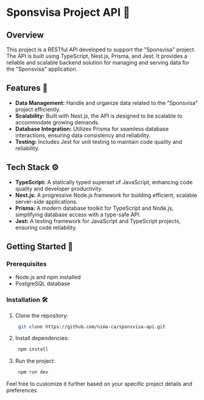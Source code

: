 # Sponsvisa Project API 🚀

## Overview

This project is a RESTful API developed to support the "Sponsvisa" project. The API is built using TypeScript, Nest.js, Prisma, and Jest. It provides a reliable and scalable backend solution for managing and serving data for the "Sponsvisa" application.

## Features 🌟

- **Data Management:** Handle and organize data related to the "Sponsvisa" project efficiently.
- **Scalability:** Built with Nest.js, the API is designed to be scalable to accommodate growing demands.
- **Database Integration:** Utilizes Prisma for seamless database interactions, ensuring data consistency and reliability.
- **Testing:** Includes Jest for unit testing to maintain code quality and reliability.

## Tech Stack ⚙️

- **TypeScript:** A statically typed superset of JavaScript, enhancing code quality and developer productivity.
- **Nest.js:** A progressive Node.js framework for building efficient, scalable server-side applications.
- **Prisma:** A modern database toolkit for TypeScript and Node.js, simplifying database access with a type-safe API.
- **Jest:** A testing framework for JavaScript and TypeScript projects, ensuring code reliability.

## Getting Started 🏁

### Prerequisites

- Node.js and npm installed
- PostgreSQL database

### Installation 🛠️

1. Clone the repository:

   ```bash
    git clone https://github.com/nima-ca/sponsvisa-api.git
   ```
   
2. Install dependencies:

   ```bash
    npm install
   ```

3. Run the project:

   ```bash
    npm run dev
   ```

Feel free to customize it further based on your specific project details and preferences.
